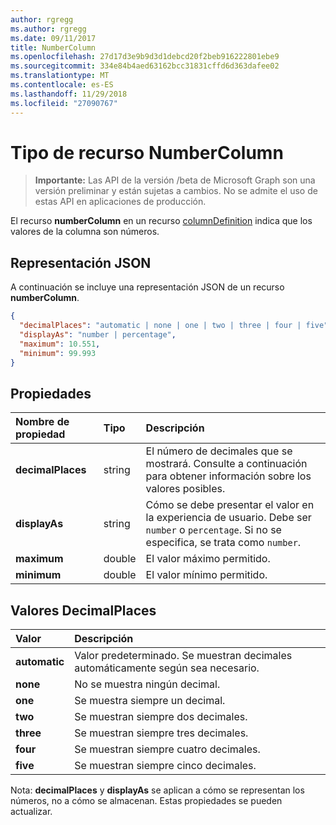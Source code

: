 ```yaml
---
author: rgregg
ms.author: rgregg
ms.date: 09/11/2017
title: NumberColumn
ms.openlocfilehash: 27d17d3e9b9d3d1debcd20f2beb916222801ebe9
ms.sourcegitcommit: 334e84b4aed63162bcc31831cffd6d363dafee02
ms.translationtype: MT
ms.contentlocale: es-ES
ms.lasthandoff: 11/29/2018
ms.locfileid: "27090767"
---
```

# <a name="numbercolumn-resource-type"></a>Tipo de recurso NumberColumn

> **Importante:** Las API de la versión /beta de Microsoft Graph son una versión preliminar y están sujetas a cambios. No se admite el uso de estas API en aplicaciones de producción.

El recurso **numberColumn** en un recurso [columnDefinition](columndefinition.md) indica que los valores de la columna son números.

## <a name="json-representation"></a>Representación JSON

A continuación se incluye una representación JSON de un recurso **numberColumn**.
<!-- { "blockType": "resource", "@odata.type": "microsoft.graph.numberColumn" } -->

```json
{
  "decimalPlaces": "automatic | none | one | two | three | four | five",
  "displayAs": "number | percentage",
  "maximum": 10.551,
  "minimum": 99.993
}
```

## <a name="properties"></a>Propiedades

| Nombre de propiedad      | Tipo   | Descripción
|:-------------------|:-------|:-----------------------------------------------
| **decimalPlaces**  | string | El número de decimales que se mostrará. Consulte a continuación para obtener información sobre los valores posibles.
| **displayAs**      | string | Cómo se debe presentar el valor en la experiencia de usuario. Debe ser `number` o `percentage`. Si no se especifica, se trata como `number`.
| **maximum**        | double | El valor máximo permitido.
| **minimum**        | double | El valor mínimo permitido.

## <a name="decimalplaces-values"></a>Valores DecimalPlaces

| Valor          | Descripción
|:---------------|:--------------------------------------------------------------
| **automatic**  | Valor predeterminado. Se muestran decimales automáticamente según sea necesario.
| **none**       | No se muestra ningún decimal.
| **one**        | Se muestra siempre un decimal.
| **two**        | Se muestran siempre dos decimales.
| **three**      | Se muestran siempre tres decimales.
| **four**       | Se muestran siempre cuatro decimales.
| **five**       | Se muestran siempre cinco decimales.

Nota: **decimalPlaces** y **displayAs** se aplican a cómo se representan los números, no a cómo se almacenan.
Estas propiedades se pueden actualizar.

<!-- {
  "type": "#page.annotation",
  "description": "",
  "keywords": "",
  "section": "documentation",
  "tocPath": "Resources/NumberColumn"
} -->
